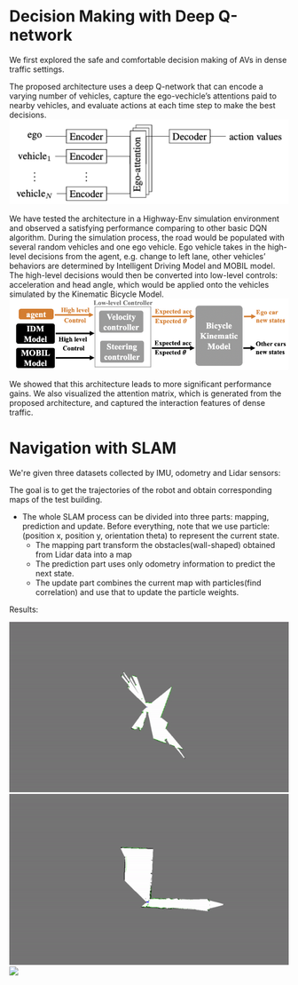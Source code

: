 
# Decision Making with Deep Q-network
We first explored the safe and comfortable decision making of AVs in dense traffic settings.

The proposed architecture uses a deep Q-network that can encode a varying number of vehicles, capture the ego-vechicle’s attentions paid to nearby vehicles, and evaluate actions at each time step to make the best decisions. 
![](results/structure_whole.png)

We have tested the architecture in a Highway-Env simulation environment and observed a satisfying performance comparing to other basic DQN algorithm. During the simulation process, the road would be populated with several random vehicles and one ego vehicle. Ego vehicle takes in the high-level decisions from the agent, e.g. change to left lane, other vehicles’ behaviors are determined by Intelligent Driving Model and MOBIL model. The high-level decisions would then be converted into low-level controls: acceleration and head angle, which would be applied onto the vehicles simulated by the Kinematic Bicycle Model.
![](results/high-low-level-control.png)

We showed that this architecture leads to more significant performance gains. We also visualized the attention matrix, which is generated from the proposed architecture, and captured the interaction features of dense traffic.

# Navigation with SLAM

We're given three datasets collected by IMU, odometry and Lidar sensors:

The goal is to get the trajectories of the robot and obtain corresponding maps of the test building.

 - The whole SLAM process can be divided into three parts: mapping, prediction and update. Before everything, note that we use particle:(position x, position y, orientation theta) to represent the current state. 
    - The mapping part transform the obstacles(wall-shaped) obtained from Lidar data into a map
    - The prediction part uses only odometry information to predict the next state. 
    - The update part combines the current map with particles(find correlation) and use that to update the particle weights.

Results:

![](results/0.gif)
![](results/1.gif)
![](results/0.png)

